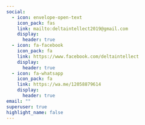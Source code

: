 ```yaml
---
social:
  - icon: envelope-open-text
    icon_pack: fas
    link: mailto:deltaintellect2019@gmail.com
    display:
      header: true
  - icon: fa-facebook
    icon_pack: fa
    link: https://www.facebook.com/deltaintellect
    display:
      header: true
  - icon: fa-whatsapp
    icon_pack: fa
    link: https://wa.me/12058879614
    display:
      header: true
email: ""
superuser: true
highlight_name: false
---
```

